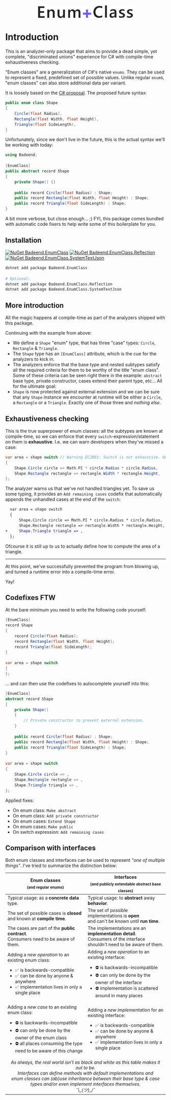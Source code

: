 <p align="center">
  <img src="./images/logo.png" alt="EnumClass" width="300"/>
</p>

# Introduction

This is an analyzer-only package that aims to provide a dead simple, yet complete, "discriminated unions" experience for C# with compile-time exhaustiveness checking.

"Enum classes" are a generalization of C#'s native `enums`. They can be used to represent a fixed, predefined set of possible values. Unlike regular `enum`s, "enum classes" can also store additional data per variant.

It is loosely based on the [C# proposal](https://github.com/dotnet/csharplang/blob/main/proposals/discriminated-unions.md). The proposed future syntax:
```cs
public enum class Shape
{
    Circle(float Radius),
    Rectangle(float Width, float Height),
    Triangle(float SideLength),
}
```

Unfortunately, since we don't live in the future, this is the actual syntax we'll be working with today:
```cs
using Badeend;

[EnumClass]
public abstract record Shape
{
    private Shape() {}

    public record Circle(float Radius) : Shape;
    public record Rectangle(float Width, float Height) : Shape;
    public record Triangle(float SideLength) : Shape;
}
```

A bit more verbose, but close enough... ;) FYI, this package comes bundled with automatic code fixers to help write some of this boilerplate for you.

## Installation

[![NuGet Badeend.EnumClass](https://img.shields.io/nuget/v/Badeend.EnumClass?label=Badeend.EnumClass)](https://www.nuget.org/packages/Badeend.EnumClass) [![NuGet Badeend.EnumClass.Reflection](https://img.shields.io/nuget/v/Badeend.EnumClass.Reflection?label=Badeend.EnumClass.Reflection)](https://www.nuget.org/packages/Badeend.EnumClass.Reflection) [![NuGet Badeend.EnumClass.SystemTextJson](https://img.shields.io/nuget/v/Badeend.EnumClass.SystemTextJson?label=Badeend.EnumClass.SystemTextJson)](https://www.nuget.org/packages/Badeend.EnumClass.SystemTextJson)

```sh
dotnet add package Badeend.EnumClass

# Optional:
dotnet add package Badeend.EnumClass.Reflection
dotnet add package Badeend.EnumClass.SystemTextJson
```

## More introduction

All the magic happens at compile-time as part of the analyzers shipped with this package.

Continuing with the example from above:
- We define a `Shape` "enum" type, that has three "case" types: `Circle`, `Rectangle` & `Triangle`.
- The `Shape` type has an `[EnumClass]` attribute, which is the cue for the analyzers to kick in.
- The analyzers enforce that the base type and nested subtypes satisfy all the required criteria for them to be worthy of the title "enum class". Some of these criteria can be seen right there in the example: `abstract` base type, private constructor, cases extend their parent type, etc... All for the ultimate goal:
- `Shape` is now protected against external extension and we can be sure that any `Shape` instance we encounter at runtime will be either a `Circle`, a `Rectangle` or a `Triangle`. Exactly one of those three and _nothing else_.

## Exhaustiveness checking

This is the true superpower of enum classes: all the subtypes are known at compile-time, so we can enforce that every `switch`-expression/statement on them is **exhaustive**. I.e. we can warn developers when they've missed a case:

```cs
var area = shape switch // Warning EC2001: Switch is not exhaustive. Unhandled cases: Triangle.
{
    Shape.Circle circle => Math.PI * circle.Radius * circle.Radius,
    Shape.Rectangle rectangle => rectangle.Width * rectangle.Height,
};
```

The analyzer warns us that we've not handled triangles yet. To save us some typing, it provides an `Add remaining cases` codefix that automatically appends the unhandled cases at the end of the `switch`:

```diff
  var area = shape switch
  {
      Shape.Circle circle => Math.PI * circle.Radius * circle.Radius,
      Shape.Rectangle rectangle => rectangle.Width * rectangle.Height,
+     Shape.Triangle triangle => ,
  };
```

Ofcourse it is still up to us to actually define how to compute the area of a triangle.

---

At this point, we've successfully prevented the program from blowing up, and turned a runtime error into a compile-time error.

Yay!

## Codefixes FTW

At the bare minimum you need to write the following code yourself:

```cs
[EnumClass]
record Shape
{
    record Circle(float Radius);
    record Rectangle(float Width, float Height);
    record Triangle(float SideLength);
}

var area = shape switch
{
};
```

... and can then use the codefixes to autocomplete yourself into this:

```cs
[EnumClass]
abstract record Shape
{
    private Shape()
    {
        // Private constructor to prevent external extension.
    }

    public record Circle(float Radius) : Shape;
    public record Rectangle(float Width, float Height) : Shape;
    public record Triangle(float SideLength) : Shape;
}

var area = shape switch
{
    Shape.Circle circle => ,
    Shape.Rectangle rectangle => ,
    Shape.Triangle triangle => ,
};
```

Applied fixes:
- On enum class: `Make abstract`
- On enum class: `Add private constructor`
- On enum cases: `Extend Shape`
- On enum cases: `Make public`
- On switch expression: `Add remaining cases`

## Comparison with interfaces

Both enum classes and interfaces can be used to represent _"one of multiple things"_. I've tried to summarize the distinction below:

<table>
    <thead>
        <tr>
            <th style="width: 50%;">
                Enum classes<br/>
                <sub>(and regular enums)</sub>
            </th>
            <th style="width: 50%;">
                Interfaces<br/>
                <sub>(and publicly extendable abstract base classes)</sub>
            </th>
        </tr>
    </thead>
    <tbody>
        <tr>
            <td>
                Typical usage: as a <b>concrete data</b> type.
            </td>
            <td>
                Typical usage: to <b>abstract</b> away <b>behavior</b>.
            </td>
        </tr>
        <tr>
            <td>
                The set of possible cases is <b>closed</b><br/> and known at <b>compile time</b>.
            </td>
            <td>
                The set of possible implementations is <b>open</b><br/> and can't be known until <b>run time</b>.
            </td>
        </tr>
        <tr>
            <td>
                The cases are part of the <b>public contract</b>.<br/> Consumers need to be aware of them.
            </td>
            <td>
                The implementations are an <b>implementation detail</b>.<br/> Consumers of the interface shouldn't need to be aware of them.
            </td>
        </tr>
        <tr>
            <td>
                Adding a <i>new operation</i> to an existing enum class:
                <ul>
                    <li>✅ is backwards-compatible</li>
                    <li>✅ can be done by anyone & anywhere</li>
                    <li>✅ implementation lives in only a single place</li>
                </ul>
            </td>
            <td>
                Adding a <i>new operation</i> to an existing interface:
                <ul>
                    <li>⛔ is backwards-incompatible</li>
                    <li>⛔ can only be done by the owner of the interface</li>
                    <li>⛔ implementation is scattered around in many places</li>
                </ul>
            </td>
        </tr>
        <tr>
            <td>
                Adding a <i>new case</i> to an existing enum class:
                <ul>
                    <li>⛔ is backwards-incompatible</li>
                    <li>⛔ can only be done by the owner of the enum class</li>
                    <li>⛔ all places consuming the type need to be aware of this change</li>
                </ul>
            </td>
            <td>
                Adding a <i>new implementation</i> for an existing interface:
                <ul>
                    <li>✅ is backwards-compatible</li>
                    <li>✅ can be done by anyone & anywhere</li>
                    <li>✅ implementation lives in only a single place</li>
                </ul>
            </td>
        </tr>
        <tr>
            <td colspan="2" style="text-align: center; font-style: italic;">
                As always, the real world isn't as black and white as this table makes it out to be.<br/>
                Interfaces can define methods with default implementations and<br/>
                enum classes can (ab)use inheritance between their base type & case types and/or even implement interfaces themselves.<br/>
                ¯\_(ツ)_/¯
            </td>
        </tr>
    </tbody>
</table>
